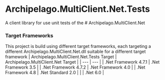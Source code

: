 ﻿# Archipelago.MultiClient.Net.Tests
A client library for use unit tests of the # Archipelago.MultiClient.Net

### Target Frameworks
This project is build using different target frameworks, each targeting a different Archipelago.MultiClient.Net.dll suitable for a different target framework
| Archipelago.MultiClient.Net.Tests Target | Archipelago.MultiClient.Net Target |
| --- | --- |
| .Net Framework 4.7.1 | .Net Framework 3.5 |
| .Net Framework 4.7.2 | .Net Framework 4.0 |
| .Net Framework 4.8 | .Net Standard 2.0 |
| <Not Tested> | .Net 6.0 |